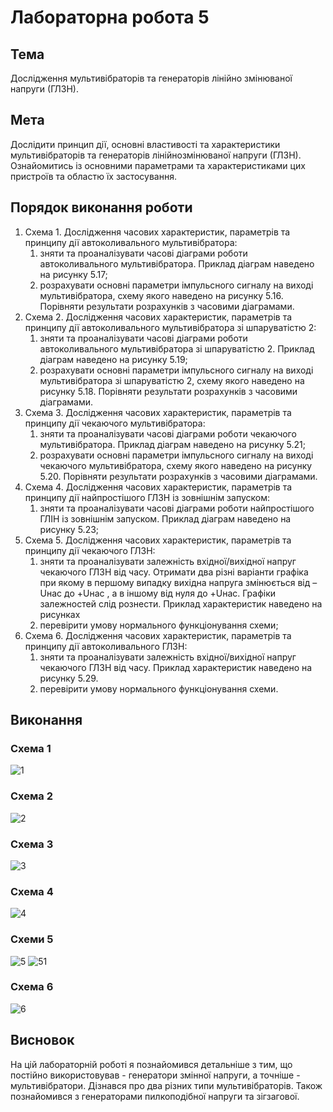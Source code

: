 # Лабораторна робота 5

## Тема

Дослідження мультивібраторів та генераторів лінійно змінюваної напруги (ГЛЗН).

## Мета

Дослідити принцип дії, основні властивості та характеристики мультивібраторів та генераторів лінійнозмінюваної напруги (ГЛЗН). Ознайомитись із основними параметрами та характеристиками цих пристроїв та областю їх застосування.

## Порядок виконання роботи

1. Схема 1. Дослідження часових характеристик, параметрів та принципу дії автоколивального мультивібратора:
   1. зняти та проаналізувати часові діаграми роботи автоколивального мультивібратора. Приклад діаграм наведено на рисунку 5.17;
   2. розрахувати основні параметри імпульсного сигналу на виході мультивібратора, схему якого наведено на рисунку 5.16. Порівняти результати розрахунків з часовими діаграмами.
2. Схема 2. Дослідження часових характеристик, параметрів та принципу дії автоколивального мультивібратора зі шпаруватістю 2:
    1. зняти та проаналізувати часові діаграми роботи автоколивального мультивібратора зі шпаруватістю 2. Приклад діаграм наведено на рисунку 5.19;
    2. розрахувати основні параметри імпульсного сигналу на виході мультивібратора зі шпаруватістю 2, схему якого наведено на рисунку 5.18. Порівняти результати розрахунків з часовими діаграмами.
3. Схема 3. Дослідження часових характеристик, параметрів та принципу дії чекаючого мультивібратора:
    1. зняти та проаналізувати часові діаграми роботи чекаючого мультивібратора. Приклад діаграм наведено на рисунку 5.21;
    2. розрахувати основні параметри імпульсного сигналу на виході чекаючого мультивібратора, схему якого наведено на рисунку 5.20. Порівняти результати розрахунків з часовими діаграмами.
4. Схема 4. Дослідження часових характеристик, параметрів та принципу дії найпростішого ГЛЗН із зовнішнім запуском:
    1. зняти та проаналізувати часові діаграми роботи найпростішого ГЛІН із зовнішнім запуском. Приклад діаграм наведено на рисунку 5.23;
5. Схема 5. Дослідження часових характеристик, параметрів та принципу дії чекаючого ГЛЗН:
   1. зняти та проаналізувати залежність вхідної/вихідної напруг чекаючого ГЛЗН від часу. Отримати два різні варіанти графіка при якому в першому випадку вихідна напруга змінюється від –Uнас до +Uнас , а в іншому від нуля до +Uнас. Графіки залежностей слід рознести. Приклад характеристик наведено на рисунках
   2. перевірити умову нормального функціонування схеми;
6. Схема 6. Дослідження часових характеристик, параметрів та принципу дії автоколивального ГЛЗН:
   1. зняти та проаналізувати залежність вхідної/вихідної напруг чекаючого ГЛЗН від часу. Приклад характеристик наведено на рисунку 5.29.
   2. перевірити умову нормального функціонування схеми.

## Виконання

### Cхема 1

![1](assets/1.png)

### Схема 2

![2](assets/2.png)

### Схема 3

![3](assets/3.png)

### Схема 4

![4](assets/4.png)

### Схеми 5

![5](assets/5.png)
![51](assets/52.png)

### Схема 6

![6](assets/6.png)

## Висновок

На цій лабораторній роботі я познайомився детальніше з тим, що постійно використовував - генератори змінної напруги, а точніше - мультивібратори. Дізнався про два різних типи мультивібраторів. Також познайомився з генераторами пилкоподібної напруги та зігзагової.
